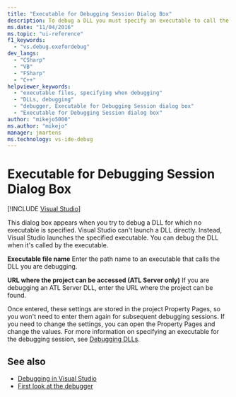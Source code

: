 ```yaml
---
title: "Executable for Debugging Session Dialog Box"
description: To debug a DLL you must specify an executable to call the DLL. Learn about the dialog box that appears when no executable is specified.
ms.date: "11/04/2016"
ms.topic: "ui-reference"
f1_keywords:
  - "vs.debug.exefordebug"
dev_langs:
  - "CSharp"
  - "VB"
  - "FSharp"
  - "C++"
helpviewer_keywords:
  - "executable files, specifying when debugging"
  - "DLLs, debugging"
  - "debugger, Executable for Debugging Session dialog box"
  - "Executable for Debugging Session dialog box"
author: "mikejo5000"
ms.author: "mikejo"
manager: jmartens
ms.technology: vs-ide-debug
---
```

# Executable for Debugging Session Dialog Box

 [!INCLUDE [Visual Studio](~/includes/applies-to-version/vs-windows-only.md)]

This dialog box appears when you try to debug a DLL for which no executable is specified. Visual Studio can't launch a DLL directly. Instead, Visual Studio launches the specified executable. You can debug the DLL when it's called by the executable.

 **Executable file name**
 Enter the path name to an executable that calls the DLL you are debugging.

 **URL where the project can be accessed (ATL Server only)**
 If you are debugging an ATL Server DLL, enter the URL where the project can be found.

 Once entered, these settings are stored in the project Property Pages, so you won't need to enter them again for subsequent debugging sessions. If you need to change the settings, you can open the Property Pages and change the values. For more information on specifying an executable for the debugging session, see [Debugging DLLs](../debugger/how-to-debug-from-a-dll-project.md).

## See also

- [Debugging in Visual Studio](../debugger/index.yml)
- [First look at the debugger](../debugger/debugger-feature-tour.md)